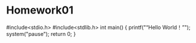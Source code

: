 # Homework01
#include<stdio.h>
#include<stdlib.h>
int main()
{
	printf("“Hello World！”");
	system("pause");
	return 0;
}
